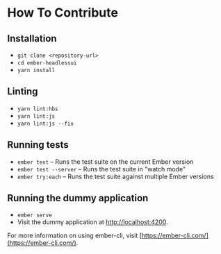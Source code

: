 # How To Contribute

## Installation

- `git clone <repository-url>`
- `cd ember-headlessui`
- `yarn install`

## Linting

- `yarn lint:hbs`
- `yarn lint:js`
- `yarn lint:js --fix`

## Running tests

- `ember test` – Runs the test suite on the current Ember version
- `ember test --server` – Runs the test suite in "watch mode"
- `ember try:each` – Runs the test suite against multiple Ember versions

## Running the dummy application

- `ember serve`
- Visit the dummy application at [http://localhost:4200](http://localhost:4200).

For more information on using ember-cli, visit [https://ember-cli.com/](https://ember-cli.com/).
